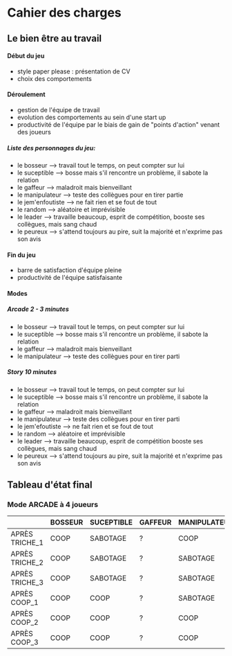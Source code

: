 # Cahier des charges

## Le bien être au travail
	
#### Début du jeu
- style paper please : présentation de CV
- choix des comportements

#### Déroulement 
- gestion de l'équipe de travail
- evolution des comportements au sein d'une start up
- productivité de l'équipe par le biais de gain de "points d'action" venant des joueurs

##### Liste des personnages du jeu:
- le bosseur --> travail tout le temps, on peut compter sur lui
- le suceptible --> bosse mais s'il rencontre un problème, il sabote la relation
- le gaffeur --> maladroit mais bienveillant
- le manipulateur --> teste des collègues pour en tirer partie
- le jem'enfoutiste --> ne fait rien et se fout de tout
- le random --> aléatoire et imprévisible
- le leader --> travaille beaucoup, esprit de compétition, booste ses collègues, mais sang chaud
- le peureux --> s'attend toujours au pire, suit la majorité et n'exprime pas son avis

#### Fin du jeu 
- barre de satisfaction d'équipe pleine
- productivité de l'équipe satisfaisante

#### Modes

##### Arcade 2 - 3 minutes
- le bosseur --> travail tout le temps, on peut compter sur lui
- le suceptible --> bosse mais s'il rencontre un problème, il sabote la relation
- le gaffeur --> maladroit mais bienveillant
- le manipulateur --> teste des collègues pour en tirer parti
 
##### Story 10 minutes
- le bosseur --> travail tout le temps, on peut compter sur lui
- le suceptible --> bosse mais s'il rencontre un problème, il sabote la relation
- le gaffeur --> maladroit mais bienveillant
- le manipulateur --> teste des collègues pour en tirer parti
- le jem'efoutiste --> ne fait rien et se fout de tout
- le random --> aléatoire et imprévisible
- le leader --> travaille beaucoup, esprit de compétition booste ses collègues, mais sang chaud
- le peureux --> s'attend toujours au pire, suit la majorité et n'exprime pas son avis


## Tableau d'état final

### Mode ARCADE à 4 joueurs
|	|BOSSEUR|SUCEPTIBLE|GAFFEUR|MANIPULATEUR|
|--|--|--|--|--|
|APRÈS TRICHE_1|COOP|SABOTAGE|?|COOP|
|APRÈS TRICHE_2|COOP|SABOTAGE|?|SABOTAGE|
|APRÈS TRICHE_3|COOP|SABOTAGE|?|SABOTAGE|
|APRÈS COOP_1|COOP|COOP|?|SABOTAGE|
|APRÈS COOP_2|COOP|COOP|?|COOP|
|APRÈS COOP_3|COOP|COOP|?|COOP|

















